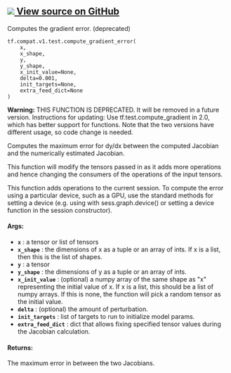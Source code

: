 [ ![](https://tensorflow.google.cn/images/GitHub-Mark-32px.png) View source on
GitHub
](https://github.com/tensorflow/tensorflow/blob/r2.0/tensorflow/python/ops/gradient_checker.py#L348-L395)  
---  
  
Computes the gradient error. (deprecated)

    
    
    tf.compat.v1.test.compute_gradient_error(
        x,
        x_shape,
        y,
        y_shape,
        x_init_value=None,
        delta=0.001,
        init_targets=None,
        extra_feed_dict=None
    )
    

**Warning:** THIS FUNCTION IS DEPRECATED. It will be removed in a future
version. Instructions for updating: Use tf.test.compute_gradient in 2.0, which
has better support for functions. Note that the two versions have different
usage, so code change is needed.

Computes the maximum error for dy/dx between the computed Jacobian and the
numerically estimated Jacobian.

This function will modify the tensors passed in as it adds more operations and
hence changing the consumers of the operations of the input tensors.

This function adds operations to the current session. To compute the error
using a particular device, such as a GPU, use the standard methods for setting
a device (e.g. using with sess.graph.device() or setting a device function in
the session constructor).

#### Args:

  * **`x`** : a tensor or list of tensors
  * **`x_shape`** : the dimensions of x as a tuple or an array of ints. If x is a list, then this is the list of shapes.
  * **`y`** : a tensor
  * **`y_shape`** : the dimensions of y as a tuple or an array of ints.
  * **`x_init_value`** : (optional) a numpy array of the same shape as "x" representing the initial value of x. If x is a list, this should be a list of numpy arrays. If this is none, the function will pick a random tensor as the initial value.
  * **`delta`** : (optional) the amount of perturbation.
  * **`init_targets`** : list of targets to run to initialize model params.
  * **`extra_feed_dict`** : dict that allows fixing specified tensor values during the Jacobian calculation.

#### Returns:

The maximum error in between the two Jacobians.

